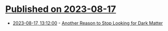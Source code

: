 # [Published on 2023-08-17](index.md)

* [2023-08-17, 13:12:00](https://soylentnews.org/article.pl?sid=23/08/16/1735244&from=rss) - [Another Reason to Stop Looking for Dark Matter](https://soylentnews.org/article.pl?sid=23/08/16/1735244&from=rss)
